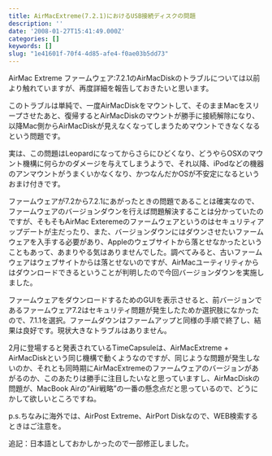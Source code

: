 ```yaml
---
title: AirMacExtreme(7.2.1)におけるUSB接続ディスクの問題
description: ''
date: '2008-01-27T15:41:49.000Z'
categories: []
keywords: []
slug: "1e41601f-70f4-4d85-afe4-f0ae03b5dd73"
---
```

AirMac Extreme ファームウェア:7.2.1のAirMacDiskのトラブルについては以前より触れていますが、再度詳細を報告しておきたいと思います。

このトラブルは単純で、一度AirMacDiskをマウントして、そのままMacをスリープさせたあと、復帰するとAirMacDiskのマウントが勝手に接続解除になり、以降Mac側からAirMacDiskが見えなくなってしまうためマウントできなくなるという問題です。

実は、この問題はLeopardになってからさらにひどくなり、どうやらOSXのマウント機構に何らかのダメージを与えてしまうようで、それ以降、iPodなどの機器のアンマウントがうまくいかなくなり、かつなんだかOSが不安定になるというおまけ付きです。

ファームウェアが7.2から7.2.1にあがったときの問題であることは確実なので、ファームウェアのバージョンダウンを行えば問題解決することは分かっていたのですが、そもそもAirMac Exteremeのファームウェアというのはセキュリティアップデートが主だったり、また、バージョンダウンにはダウンさせたいファームウェアを入手する必要があり、Appleのウェブサイトから落とせなかったということもあって、あまりやる気はありませんでした。調べてみると、古いファームウェアはウェブサイトからは落とせないのですが、AirMacユーティリティからはダウンロードできるということが判明したので今回バージョンダウンを実施しました。

ファームウェアをダウンロードするためのGUIを表示させると、前バージョンであるファームウェア7.2はセキュリティ問題が発生したためか選択肢になかったので、7.1.1を選択。ファームダウンはファームアップと同様の手順で終了し、結果は良好です。現状大きなトラブルはありません。

2月に登場すると発表されているTimeCapsuleは、AirMacExtreme + AirMacDiskという同じ機構で動くようなのですが、同じような問題が発生しないのか、それとも同時期にAirMacExtremeのファームウェアのバージョンがあがるのか、このあたりは勝手に注目したいなと思っていますし、AirMacDiskの問題が、MacBook Airの”Air戦略”の一番の懸念点だと思っているので、どうにかして欲しいところですね。

p.s.ちなみに海外では、AirPost Extreme、AirPort Diskなので、WEB検索するときはご注意を。

追記：日本語としておかしかったので一部修正しました。